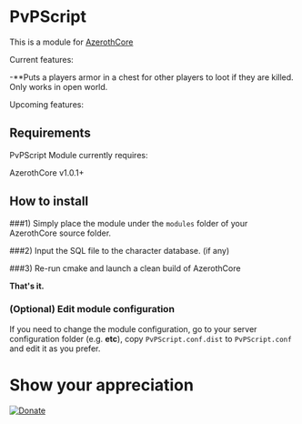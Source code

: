 # PvPScript

This is a module for [AzerothCore](http://www.azerothcore.org)

Current features:

-**Puts a players armor in a chest for other players to loot if they are killed. Only works in open world.

Upcoming features:


## Requirements

PvPScript Module currently requires:

AzerothCore v1.0.1+

## How to install

###1) Simply place the module under the `modules` folder of your AzerothCore source folder.

###2) Input the SQL file to the character database. (if any)

###3) Re-run cmake and launch a clean build of AzerothCore

**That's it.**

### (Optional) Edit module configuration

If you need to change the module configuration, go to your server configuration folder (e.g. **etc**), copy `PvPScript.conf.dist` to `PvPScript.conf` and edit it as you prefer.


# Show your appreciation
[![Donate](https://img.shields.io/badge/Donate-PayPal-green.svg)](https://www.paypal.com/cgi-bin/webscr?cmd=_s-xclick&hosted_button_id=SBJFTAJKUNEXC)





